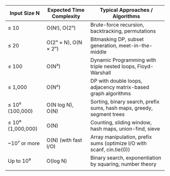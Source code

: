 Input Size N	    |  Expected Time Complexity  |	  Typical Approaches / Algorithms
------------------|----------------------------|----------------------------------------------------------------------------
≤ 10	            |  O(N!), O(2ⁿ)	             |    Brute-force recursion, backtracking, permutations
≤ 20	            |  O(2ⁿ × N), O(N × 2ⁿ)	     |    Bitmasking DP, subset generation, meet-in-the-middle
≤ 100	            |  O(N³)	                   |    Dynamic Programming with triple nested loops, Floyd-Warshall
≤ 1,000	          |  O(N²)	                   |    DP with double loops, adjacency matrix-based graph algorithms
≤ 10⁵ (100,000)	  |  O(N log N), O(N)	         |    Sorting, binary search, prefix sums, hash maps, greedy, segment trees
≤ 10⁶ (1,000,000)	|  O(N)	                     |    Counting, sliding window, hash maps, union-find, sieve
~10⁷ or more	    |  O(N) (with fast I/O)	     |    Array manipulation, prefix sums (optimize I/O with scanf, cin.tie(0))
Up to 10⁹	        |  O(log N)	                 |    Binary search, exponentiation by squaring, number theory
                  |                            |
